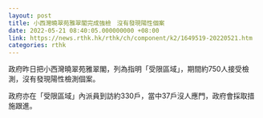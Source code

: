 ```yaml
---
layout: post
title: 小西灣曉翠苑雅翠閣完成強檢　沒有發現陽性個案
date: 2022-05-21 08:40:05.000000000 +08:00
link: https://news.rthk.hk/rthk/ch/component/k2/1649519-20220521.htm
categories: rthk
---
```


政府昨日把小西灣曉翠苑雅翠閣，列為指明「受限區域」，期間約750人接受檢測，沒有發現陽性檢測個案。

政府亦在「受限區域」內派員到訪約330戶，當中37戶沒人應門，政府會採取措施跟進。
